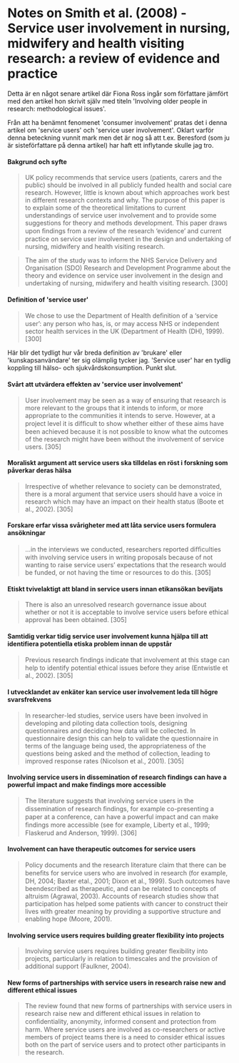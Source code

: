 # Notes on Smith et al. (2008) - Service user involvement in nursing, midwifery and health visiting research: a review of evidence and practice

Detta är en något senare artikel där Fiona Ross ingår som författare jämfört med den artikel hon skrivit själv med titeln 'Involving older people in research: methodological issues'.

Från att ha benämnt fenomenet 'consumer involvement' pratas det i denna artikel om 'service users' och 'service user involvement'. Oklart varför denna beteckning vunnit mark men det är nog så att t.ex. Beresford (som ju är sisteförfattare på denna artikel) har haft ett inflytande skulle jag tro.

#### Bakgrund och syfte

> UK policy recommends that service users (patients, carers and the public) should be involved in all publicly funded health and social care research. However, little is known about which approaches work best in different research contexts and why. The purpose of this paper is to explain some of the theoretical limitations to current understandings of service user involvement and to provide some suggestions for theory and methods development. This paper draws upon ﬁndings from a review of the research ‘evidence’ and current practice on service user involvement in the design and undertaking of nursing, midwifery and health visiting research.

> The aim of the study was to inform the NHS Service Delivery and Organisation (SDO) Research and Development Programme about the theory and evidence on service user involvement in the design and undertaking of nursing, midwifery and health visiting research. [300]


#### Definition of 'service user'

> We chose to use the Department of Health deﬁnition of a ‘service user’: any person who has, is, or may access NHS or independent sector health services in the UK (Department of Health (DH), 1999). [300]

Här blir det tydligt hur vår breda definition av 'brukare' eller 'kunskapsanvändare' ter sig olämplig tycker jag. 'Service user' har en tydlig koppling till hälso- och sjukvårdskonsumption. Punkt slut.

#### Svårt att utvärdera effekten av 'service user involvement'

> User involvement may be seen as a way of ensuring that research is more relevant to the groups that it intends to inform, or more appropriate to the communities it intends to serve. However, at a project level it is difﬁcult to show whether either of these aims have been achieved because it is not possible to know what the outcomes of the research might have been without the involvement of service users. [305]

#### Moraliskt argument att service users ska tilldelas en röst i forskning som påverkar deras hälsa 

> Irrespective of whether relevance to society can be demonstrated, there is a moral argument that service users should have a voice in research which may have an impact on their health status (Boote et al., 2002). [305]

#### Forskare erfar vissa svårigheter med att låta service users formulera ansökningar

> ...in the interviews we conducted, researchers reported difﬁculties with involving service users in writing proposals because of not wanting to raise service users’ expectations that the research would be funded, or not having the time or resources to do this. [305]

#### Etiskt tvivelaktigt att bland in service users innan etikansökan beviljats

> There is also an unresolved research governance issue about whether or not it is acceptable to involve service users before ethical approval has been obtained. [305]

#### Samtidig verkar tidig service user involvement kunna hjälpa till att identifiera potentiella etiska problem innan de uppstår 

> Previous research ﬁndings indicate that involvement at this stage can help to identify potential  ethical issues before they arise (Entwistle et al., 2002). [305]

#### I utvecklandet av enkäter kan service user involvement leda till högre svarsfrekvens

> In researcher-led studies, service users have been involved in developing and piloting data collection tools, designing questionnaires and deciding how data will be collected. In questionnaire design this can help to validate the questionnaire in terms of the language being used, the appropriateness of the questions being asked and the method of collection, leading to improved response rates (Nicolson et al., 2001). [305]

#### Involving service users in dissemination of research findings can have a powerful impact and make findings more accessible

> The literature suggests that involving service users in the dissemination of research ﬁndings, for example co-presenting a paper at a conference, can have a powerful impact and can make ﬁndings more accessible (see for example, Liberty et al., 1999; Flaskerud and Anderson, 1999). [306]

#### Involvement can have therapeutic outcomes for service users

> Policy documents and the research literature claim that there can be beneﬁts for service users who are involved in research (for example, DH, 2004; Baxter etal., 2001; Dixon et al., 1999). Such outcomes have beendescribed as therapeutic, and can be related to concepts of altruism (Agrawal, 2003). Accounts of research studies show that participation has helped some patients with cancer to construct their lives with greater meaning by providing a supportive structure and enabling hope (Moore, 2001).

#### Involving service users requires building greater flexibility into projects
> Involving service users requires building greater flexibility into projects, particularly in relation to timescales and the provision of additional support (Faulkner, 2004).

#### New forms of partnerships with service users in research raise new and different ethical issues

> The review found that new forms of partnerships with service users in research raise new and different ethical issues in relation to conﬁdentiality, anonymity, informed consent and protection from harm. Where service users are involved as co-researchers or active members of project teams there is a need to consider ethical issues both on the part of service users and to protect other participants in the research.
